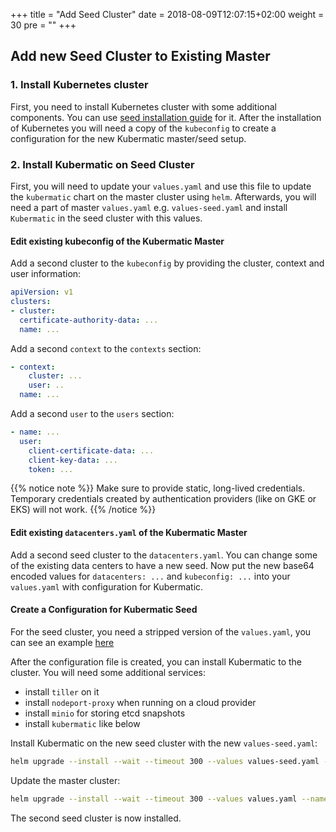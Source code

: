 +++
title = "Add Seed Cluster"
date = 2018-08-09T12:07:15+02:00
weight = 30
pre = "<b></b>"
+++

## Add new Seed Cluster to Existing Master

### 1. Install Kubernetes cluster

First, you need to install Kubernetes cluster with some additional components. You can use [seed installation
guide](../install_kubernetes) for it. After the installation of Kubernetes you will need a copy of the `kubeconfig` to
create a configuration for the new Kubermatic master/seed setup.

### 2. Install Kubermatic on Seed Cluster

First, you will need to update your `values.yaml` and use this file to update the `kubermatic` chart on the master
cluster using `helm`. Afterwards, you will need a part of master `values.yaml` e.g. `values-seed.yaml` and install
`Kubermatic` in the seed cluster with this values.

#### Edit existing kubeconfig of the Kubermatic Master

Add a second cluster to the `kubeconfig` by providing the cluster, context and user information:

```yaml
apiVersion: v1
clusters:
- cluster:
  certificate-authority-data: ...
  name: ...
```

Add a second `context` to the `contexts` section:

```yaml
- context:
    cluster: ...
    user: ..
  name: ...
```

Add a second `user` to the `users` section:

```yaml
- name: ...
  user:
    client-certificate-data: ...
    client-key-data: ...
    token: ...
```

{{% notice note %}} Make sure to provide static, long-lived credentials. Temporary credentials created by authentication
providers (like on GKE or EKS) will not work. {{% /notice %}}

#### Edit existing `datacenters.yaml` of the Kubermatic Master

Add a second seed cluster to the `datacenters.yaml`. You can change some of the existing data centers to have a new
seed. Now put the new base64 encoded values for `datacenters: ...` and `kubeconfig: ...` into your `values.yaml` with
configuration for Kubermatic.

#### Create a Configuration for Kubermatic Seed

For the seed cluster, you need a stripped version of the `values.yaml`, you can see an example
[here](https://github.com/kubermatic/kubermatic-installer/blob/release/v2.8/values.seed.example.yaml)

After the configuration file is created, you can install Kubermatic to the cluster. You will need some additional
services:

* install `tiller` on it
* install `nodeport-proxy` when running on a cloud provider
* install `minio` for storing etcd snapshots
* install `kubermatic` like below

Install Kubermatic on the new seed cluster with the new `values-seed.yaml`:

```bash
helm upgrade --install --wait --timeout 300 --values values-seed.yaml --namespace kubermatic kubermatic charts/kubermatic/
```

Update the master cluster:

```bash
helm upgrade --install --wait --timeout 300 --values values.yaml --namespace kubermatic kubermatic charts/kubermatic/
```

The second seed cluster is now installed.
